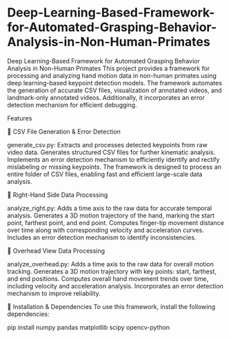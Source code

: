 # Deep-Learning-Based-Framework-for-Automated-Grasping-Behavior-Analysis-in-Non-Human-Primates
Deep Learning-Based Framework for Automated Grasping Behavior Analysis in Non-Human Primates
This project provides a framework for processing and analyzing hand motion data in non-human primates using deep learning-based keypoint detection models. The framework automates the generation of accurate CSV files, visualization of annotated videos, and landmark-only annotated videos. Additionally, it incorporates an error detection mechanism for efficient debugging.

Features

📌 CSV File Generation & Error Detection

generate_csv.py:
Extracts and processes detected keypoints from raw video data.
Generates structured CSV files for further kinematic analysis.
Implements an error detection mechanism to efficiently identify and rectify mislabeling or missing keypoints.
The framework is designed to process an entire folder of CSV files, enabling fast and efficient large-scale data analysis.


📌 Right-Hand Side Data Processing

analyze_right.py:
Adds a time axis to the raw data for accurate temporal analysis.
Generates a 3D motion trajectory of the hand, marking the start point, farthest point, and end point.
Computes finger-tip movement distance over time along with corresponding velocity and acceleration curves.
Includes an error detection mechanism to identify inconsistencies.


📌 Overhead View Data Processing

analyze_overhead.py:
Adds a time axis to the raw data for overall motion tracking.
Generates a 3D motion trajectory with key points: start, farthest, and end positions.
Computes overall hand movement trends over time, including velocity and acceleration analysis.
Incorporates an error detection mechanism to improve reliability.

📌 Installation & Dependencies
To use this framework, install the following dependencies:

pip install numpy pandas matplotlib scipy opencv-python